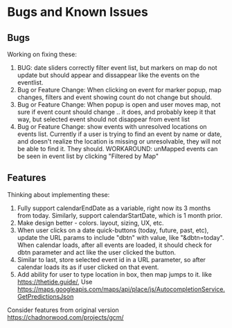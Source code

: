# Bugs and Known Issues

## Bugs

Working on fixing these:

1. BUG: date sliders correctly filter event list, but markers on map do not update but should appear and dissappear like the events on the eventlist.
1. Bug or Feature Change: When clicking on event for marker popup, map changes, filters and event showing count do not change but should.
1. Bug or Feature Change: When popup is open and user moves map, not sure if event count should change .. it does, and probably keep it that way, but selected event should not disappear from event list
1. Bug or Feature Change: show events with unresolved locations on events list. Currently if a user is trying to find an event by name or date, and doesn't realize the location is missing or unresolvable, they will not be able to find it. They should.
   WORKAROUND: unMapped events can be seen in event list by clicking "Filtered by Map"

## Features

Thinking about implementing these:

1. Fully support calendarEndDate as a variable, right now its 3 months from today. Similarly, support calendarStartDate, which is 1 month prior.
1. Make design better - colors. layout, sizing, UX, etc.
1. When user clicks on a date quick-buttons (today, future, past, etc), update the URL params to include "dbtn" with value, like "&dbtn=today". When calendar loads, after all events are loaded, it should check for dbtn parameter and act like the user clicked the button.
1. Similar to last, store selected event id in a URL parameter, so after calendar loads its as if user clicked on that event.
1. Add ability for user to type location in box, then map jumps to it. like https://thetide.guide/, Use https://maps.googleapis.com/maps/api/place/js/AutocompletionService.GetPredictionsJson

Consider features from original version https://chadnorwood.com/projects/gcm/
